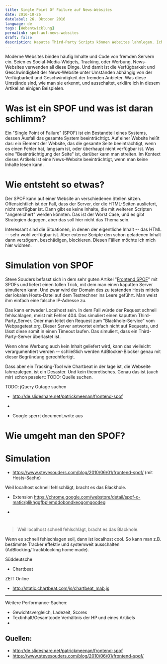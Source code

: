 ```yaml
---
title: Single Point Of Failure auf News-Websites
date: 2016-10-26
datelabel: 26. Oktober 2016
language: de
tags: [Webentwicklung]
permalink: spof-auf-news-websites
draft: false
description: Kaputte Third-Party Scripts können Websites lahmlegen. Ich untersuche einige Nachrichten-Websites auf deren Robustheit für dieses Problem.
---
```


Moderne Websites binden häufig Inhalte und Code von fremden Servern ein. Seien es Social-Media-Widgets, Tracking, oder Werbung. News-Websites verwenden all diese Dinge. Und damit ist die Verfügbarkeit und Geschwindigkeit der News-Website unter Umständen abhängig von der Verfügbarkeit und Geschwindigkeit der fremden Anbieter. Was diese Umstände sind, wie man sie erkennt, und ausschaltet, erkläre ich in diesem Artikel an einigen Beispielen.

# Was ist ein SPOF und was ist daran schlimm?

Ein "Single Point of Failure" (SPOF) ist ein Bestandteil eines Systems, dessen Ausfall das gesamte System beeinträchtigt. Auf einer Website heißt das: ein Element der Website, das die gesamte Seite beeinträchtigt, wenn es einen Fehler hat, langsam ist, oder überhaupt nicht verfügbar ist. Was eine "Beeinträchtigung der Seite" ist, darüber kann man streiten. Im Kontext dieses Artikels ist eine News-Website beeinträchtigt, wenn man keine Inhalte lesen kann.

# Wie entsteht so etwas?

Der SPOF kann auf einer Website an verschiedenen Stellen sitzen. Offensichtlich ist der Fall, dass der Server, der die HTML-Seiten ausliefert, nicht verfügbar ist. Dann gibt es keine Inhalte, die mit weiteren Scripten "angereichert" werden könnten. Das ist der Worst Case, und es gibt Strategien dagegen, aber das soll hier nicht das Thema sein.

Interessant sind die Situationen, in denen der eigentliche Inhalt -- das HTML -- sehr wohl verfügbar ist. Aber externe Scripte den schon geladenen Inhalt dann verzögern, beschädigen, blockieren. Diesen Fällen möchte ich mich hier widmen.



# Simulation von SPOF

Steve Souders befasst sich in dem sehr guten Artikel "[Frontend SPOF](https://www.stevesouders.com/blog/2010/06/01/frontend-spof/)" mit SPOFs und liefert einen tollen Trick, mit dem man einen kaputten Server simulieren kann. Und zwar wird der Domain des zu testenden Hosts mittels der lokalen Hosts-Datei auf dem Testrechner ins Leere geführt. Man weist ihm einfach eine falsche IP-Adresse zu.

Das kann entweder Localhost sein. In dem Fall würde der Request schnell fehlschlagen, meist mit Fehler 404. Das simuliert einen kaputten Third-Party_Server. Oder man leitet den Request zum "Blackhole-Service" vom Webpagetest.org. Dieser Server antwortet einfach nicht auf Requests, und lässt diese somit in einen Timeout laufen. Das simuliert, dass ein Third-Party-Server überlastet ist.




Wenn ohne Werbung auch kein Inhalt geliefert wird, kann das vielleicht verargumentiert werden -- schließlich werden AdBlocker-Blocker genau mit dieser Begründung gerechtfertigt.

Dass aber ein Tracking-Tool wie Chartbeat in der lage ist, die Webseite lahmzulegen, ist ein Desaster. Und kein theoretisches. Genau das ist (auch mir) schon passiert: TODO: Quelle suchen.

TODO: jQuery Outage suchen




- http://de.slideshare.net/patrickmeenan/frontend-spof
-

- Google sperrt document.write aus

# Wie umgeht man den SPOF?


# Simulation


- https://www.stevesouders.com/blog/2010/06/01/frontend-spof/ (mit Hosts-Sache)

Weil localhost schnell fehlschlägt, bracht es das Blackhole.

- Extension https://chrome.google.com/webstore/detail/spof-o-matic/plikhggfbplemddobondkeogomgoodeg

-


#

> Weil localhost schnell fehlschlägt, bracht es das Blackhole.

Wenn es schnell fehlschlagen soll, dann ist localhost cool. So kann man z.B. bestimmte Tracker effektiv und systemweit ausschalten (AdBlocking/Trackblocking home made).



Süddeutsche
- Chartbeat


ZEIT Online
- http://static.chartbeat.com/js/chartbeat_mab.js



------------------------------

Weitere Performance-Sachen:
- Gewichtsvergleich, Ladezeit, Scores
- Textinhalt/Gesamtcode Verhältnis der HP und eines Artikels
-


## Quellen:

- http://de.slideshare.net/patrickmeenan/frontend-spof
- https://www.stevesouders.com/blog/2010/06/01/frontend-spof/
